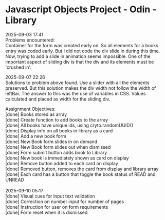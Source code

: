 # Javascript Objects Project - Odin - Library

2025-09-03 17:41 <br>
Problems encountered: <br>
Container for the form was created early on. So all elements for a books entry
was coded early. But I did not code the div slide in during this time. Now, trying
to add a slide in animation seems impossible. One of the important aspect of
sliding div is that the div and its elements must be 'crushed in'. <br>

2025-09-07 22:26 <br>
Solutions to problem above found. Use a slider with all the elements preserved.
But this solution makes the div width not follow the width of leftBar. The answer
to this was the use of variables in CSS. Values calculated and placed as width
for the sliding div. <br>

Assignment Objectives: <br>
[done] Books stored as array <br>
[done] Create function to add books to the array <br>
[done] All books have unique ids, using cryto.randomUUID() <br>
[done] Display info on all books in library as a card <br>
[done] Add a new book form <br>
[done] New Book form slides in on demand <br>
[done] New Book form slides out when dismissed <br>
[done] Form submit button adds book to Library <br>
[done] New book is immediately shown as card on display <br>
[done] Remove button added to each card on display <br>
[done] Removed button, removes the card from display and library array <br>
[done] Each card has a button that toggle the book status of READ and UNREAD <br>
<br>
2025-09-10 05:17<br>
[done] Visual cues for input text validation<br>
[done] Correction on number input for number of pages<br>
[done] Instruction for user on form requirements<br>
[done] Form reset when it is dismissed<br>
